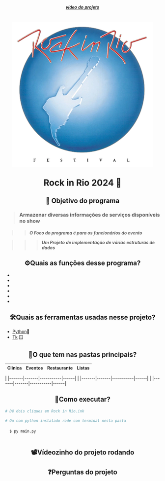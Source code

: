 <html lang="pt-BR">
<head>
  <meta charset="UTF-8">
  <meta name="viewport" content="width=device-width, initial-scale=1.0">


  <!-- Preconexão e carregamento das fontes -->
  <link rel="preconnect" href="https://fonts.googleapis.com">
  <link rel="preconnect" href="https://fonts.gstatic.com" crossorigin>
  <link href="https://fonts.googleapis.com/css2?family=Roboto+Flex:wght@100&family=Sixtyfour+Convergence&display=swap" rel="stylesheet">
</head>
<body>
  <!-- Div com fonte personalizada -->
  <div style="text-align: center; font-family: 'Sixtyfour Convergence', sans-serif; font-weight: 100;">
    <h6>
      <a href="#️vídeozinho-do-projeto-rodando" style="text-decoration: underline;">
        <strong>video do projeto</strong>
      </a>
    </h6>
</div>


<h1 align="center">
<img src="./assets/RockInRio_1985.webp"/>
<p>Rock in Rio 2024 🎸</p>
</h1>
<h2 align="center"><p>📌 Objetivo do programa</p</h2>
<h3>

> Armazenar diversas informações de serviços disponíveis no show

</h3>

<h4>

>> *O Foco do programa é para os funcionários do evento*

>>>  ***Um Projeto de implementação de várias estruturas de dados*** 

</h4>

<h2 align="center">⚙️Quais as funções desse programa?</h2>

-
-
-
-
-
-

<h2 align="center">🛠️Quais as ferramentas usadas nesse projeto?</h2>

- [Python](https://docs.python.org/3/ "Documentação do Python")🐍
- [Tk](https://docs.python.org/pt-br/3/library/tkinter.html "Documentação do Tkinter") 🪟

<h2 align="center">📂O que tem nas pastas principais?</h2>

|Clinica|Eventos|Restaurante|Listas|
|-------|-------|-----------|------|
|
|-------|-------|-----------|------|
|
|-------|-------|-----------|------|
|
|-------|-------|-----------|------|

<h2 align="center">🧐Como executar?</h2>


````python
# Dê dois cliques em Rock in Rio.ink
````
````python
# Ou com python instalado rode com terminal nesta pasta
  
  $ py main.py 
  
````
<center>

## 📽️Vídeozinho do projeto rodando

</center>

<h2 align="center">❓Perguntas do projeto</h2>